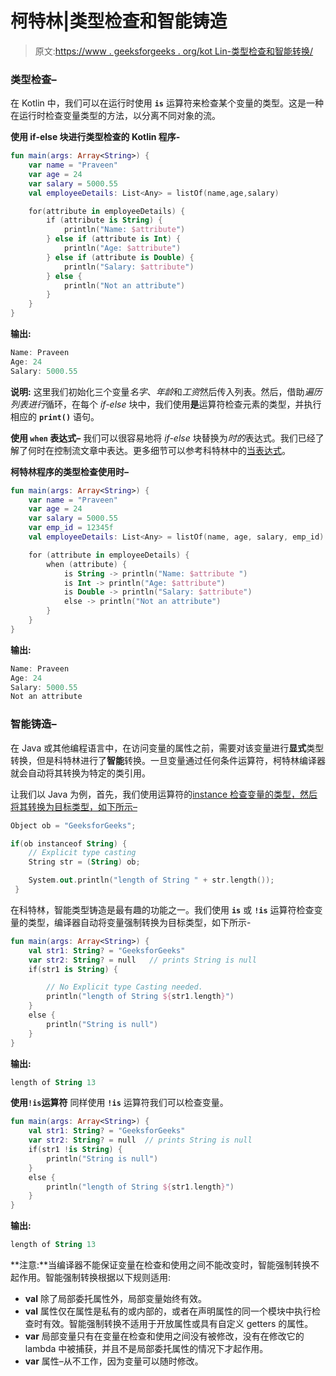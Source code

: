 # 柯特林|类型检查和智能铸造

> 原文:[https://www . geeksforgeeks . org/kot Lin-类型检查和智能转换/](https://www.geeksforgeeks.org/kotlin-type-checking-and-smart-casting/)

### 类型检查–

在 Kotlin 中，我们可以在运行时使用 **`is`** 运算符来检查某个变量的类型。这是一种在运行时检查变量类型的方法，以分离不同对象的流。

**使用 if-else 块进行类型检查的 Kotlin 程序-**

```kt
fun main(args: Array<String>) {
    var name = "Praveen"
    var age = 24
    var salary = 5000.55
    val employeeDetails: List<Any> = listOf(name,age,salary)

    for(attribute in employeeDetails) {
        if (attribute is String) {
            println("Name: $attribute")
        } else if (attribute is Int) {
            println("Age: $attribute")
        } else if (attribute is Double) {
            println("Salary: $attribute")
        } else {
            println("Not an attribute")
        }
    }
}
```

**输出:**

```kt
Name: Praveen
Age: 24
Salary: 5000.55

```

**说明:**
这里我们初始化三个变量*名字*、*年龄*和*工资*然后传入列表<any>。然后，借助*遍历列表进行*循环，在每个 *if-else* 块中，我们使用**是**运算符检查元素的类型，并执行相应的 **`print()`** 语句。</any>

**使用 **`when`** 表达式–**
我们可以很容易地将 *if-else* 块替换为*时的*表达式。我们已经了解了何时在控制流文章中表达。更多细节可以参考科特林中的[当表达式](https://www.geeksforgeeks.org/kotlin-when-expression/)。

**柯特林程序的类型检查使用时–**

```kt
fun main(args: Array<String>) {
    var name = "Praveen"
    var age = 24
    var salary = 5000.55
    var emp_id = 12345f
    val employeeDetails: List<Any> = listOf(name, age, salary, emp_id)

    for (attribute in employeeDetails) {
        when (attribute) {
            is String -> println("Name: $attribute ")
            is Int -> println("Age: $attribute")
            is Double -> println("Salary: $attribute")
            else -> println("Not an attribute")
        }
    }
}
```

**输出:**

```kt
Name: Praveen 
Age: 24
Salary: 5000.55
Not an attribute

```

### 智能铸造–

在 Java 或其他编程语言中，在访问变量的属性之前，需要对该变量进行**显式**类型转换，但是科特林进行了**智能**转换。一旦变量通过任何条件运算符，柯特林编译器就会自动将其转换为特定的类引用。

让我们以 Java 为例，首先，我们使用运算符的[instance 检查变量的类型，然后将其转换为目标类型，如下所示–](https://www.geeksforgeeks.org/java-instanceof-and-its-applications/)

```kt
Object ob = "GeeksforGeeks";

if(ob instanceof String) {
    // Explicit type casting
    String str = (String) ob;

    System.out.println("length of String " + str.length());
 }
```

在科特林，智能类型铸造是最有趣的功能之一。我们使用 **`is`** 或 **`!is`** 运算符检查变量的类型，编译器自动将变量强制转换为目标类型，如下所示-

```kt
fun main(args: Array<String>) {
    val str1: String? = "GeeksforGeeks"
    var str2: String? = null   // prints String is null
    if(str1 is String) {

        // No Explicit type Casting needed.
        println("length of String ${str1.length}")
    }
    else {
        println("String is null")
    }
}
```

**输出:**

```kt
length of String 13
```

**使用`!is`运算符**
同样使用 **`!is`** 运算符我们可以检查变量。

```kt
fun main(args: Array<String>) {
    val str1: String? = "GeeksforGeeks"
    var str2: String? = null  // prints String is null
    if(str1 !is String) {
        println("String is null")
    }
    else {
        println("length of String ${str1.length}")
    }
}
```

**输出:**

```kt
length of String 13
```

**注意:**当编译器不能保证变量在检查和使用之间不能改变时，智能强制转换不起作用。智能强制转换根据以下规则适用:

*   **val** 除了局部委托属性外，局部变量始终有效。
*   **val** 属性仅在属性是私有的或内部的，或者在声明属性的同一个模块中执行检查时有效。智能强制转换不适用于开放属性或具有自定义 getters 的属性。
*   **var** 局部变量只有在变量在检查和使用之间没有被修改，没有在修改它的 lambda 中被捕获，并且不是局部委托属性的情况下才起作用。
*   **var** 属性–从不工作，因为变量可以随时修改。
